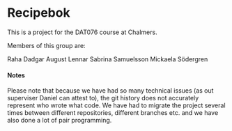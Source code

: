 # Recipebok

This is a project for the DAT076 course at Chalmers. 

Members of this group are:

Raha Dadgar
August Lennar
Sabrina Samuelsson
Mickaela Södergren

#### Notes
Please note that because we have had so many technical issues (as out superviser Daniel can attest to), the git history does not accurately represent who wrote what code. We have had to migrate the project several times between different repositories, different branches etc. and we have also done a lot of pair programming. 
